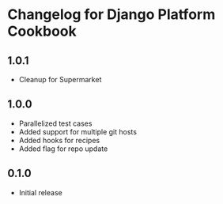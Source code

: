 # Changelog for Django Platform Cookbook

## 1.0.1

* Cleanup for Supermarket

## 1.0.0

* Parallelized test cases
* Added support for multiple git hosts
* Added hooks for recipes
* Added flag for repo update

## 0.1.0

* Initial release
